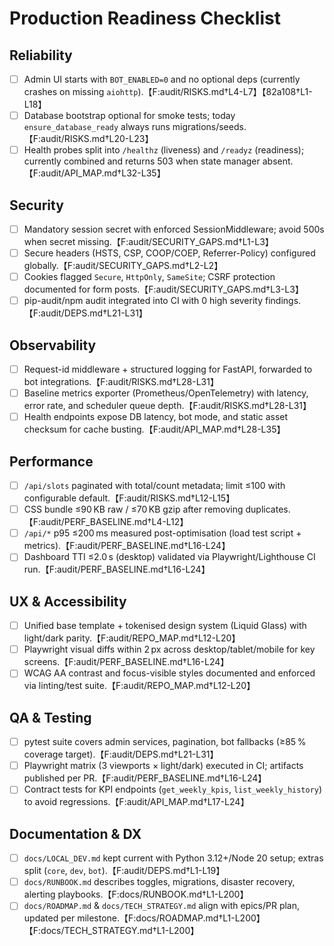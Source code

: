 # Production Readiness Checklist

## Reliability
- [ ] Admin UI starts with `BOT_ENABLED=0` and no optional deps (currently crashes on missing `aiohttp`).【F:audit/RISKS.md†L4-L7】【82a108†L1-L18】
- [ ] Database bootstrap optional for smoke tests; today `ensure_database_ready` always runs migrations/seeds.【F:audit/RISKS.md†L20-L23】
- [ ] Health probes split into `/healthz` (liveness) and `/readyz` (readiness); currently combined and returns 503 when state manager absent.【F:audit/API_MAP.md†L32-L35】

## Security
- [ ] Mandatory session secret with enforced SessionMiddleware; avoid 500s when secret missing.【F:audit/SECURITY_GAPS.md†L1-L3】
- [ ] Secure headers (HSTS, CSP, COOP/COEP, Referrer-Policy) configured globally.【F:audit/SECURITY_GAPS.md†L2-L2】
- [ ] Cookies flagged `Secure`, `HttpOnly`, `SameSite`; CSRF protection documented for form posts.【F:audit/SECURITY_GAPS.md†L3-L3】
- [ ] pip-audit/npm audit integrated into CI with 0 high severity findings.【F:audit/DEPS.md†L21-L31】

## Observability
- [ ] Request-id middleware + structured logging for FastAPI, forwarded to bot integrations.【F:audit/RISKS.md†L28-L31】
- [ ] Baseline metrics exporter (Prometheus/OpenTelemetry) with latency, error rate, and scheduler queue depth.【F:audit/RISKS.md†L28-L31】
- [ ] Health endpoints expose DB latency, bot mode, and static asset checksum for cache busting.【F:audit/API_MAP.md†L28-L35】

## Performance
- [ ] `/api/slots` paginated with total/count metadata; limit ≤100 with configurable default.【F:audit/RISKS.md†L12-L15】
- [ ] CSS bundle ≤90 KB raw / ≤70 KB gzip after removing duplicates.【F:audit/PERF_BASELINE.md†L4-L12】
- [ ] `/api/*` p95 ≤200 ms measured post-optimisation (load test script + metrics).【F:audit/PERF_BASELINE.md†L16-L24】
- [ ] Dashboard TTI ≤2.0 s (desktop) validated via Playwright/Lighthouse CI run.【F:audit/PERF_BASELINE.md†L16-L24】

## UX & Accessibility
- [ ] Unified base template + tokenised design system (Liquid Glass) with light/dark parity.【F:audit/REPO_MAP.md†L12-L20】
- [ ] Playwright visual diffs within 2 px across desktop/tablet/mobile for key screens.【F:audit/PERF_BASELINE.md†L16-L24】
- [ ] WCAG AA contrast and focus-visible styles documented and enforced via linting/test suite.【F:audit/REPO_MAP.md†L12-L20】

## QA & Testing
- [ ] pytest suite covers admin services, pagination, bot fallbacks (≥85 % coverage target).【F:audit/DEPS.md†L21-L31】
- [ ] Playwright matrix (3 viewports × light/dark) executed in CI; artifacts published per PR.【F:audit/PERF_BASELINE.md†L16-L24】
- [ ] Contract tests for KPI endpoints (`get_weekly_kpis`, `list_weekly_history`) to avoid regressions.【F:audit/API_MAP.md†L17-L24】

## Documentation & DX
- [ ] `docs/LOCAL_DEV.md` kept current with Python 3.12+/Node 20 setup; extras split (`core`, `dev`, `bot`).【F:audit/DEPS.md†L1-L19】
- [ ] `docs/RUNBOOK.md` describes toggles, migrations, disaster recovery, alerting playbooks.【F:docs/RUNBOOK.md†L1-L200】
- [ ] `docs/ROADMAP.md` & `docs/TECH_STRATEGY.md` align with epics/PR plan, updated per milestone.【F:docs/ROADMAP.md†L1-L200】【F:docs/TECH_STRATEGY.md†L1-L200】
